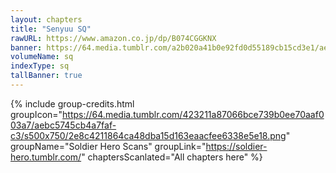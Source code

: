```yaml
---
layout: chapters
title: "Senyuu SQ"
rawURL: https://www.amazon.co.jp/dp/B074CGGKNX
banner: https://64.media.tumblr.com/a2b020a41b0e92fd0d55189cb15cd3e1/aebc5745cb4a7faf-a4/s1280x1920/46ce0e3c6b9c90ddcc1229446eb94b75355fb163.png
volumeName: sq
indexType: sq
tallBanner: true
---
```


{% include group-credits.html 
  groupIcon="https://64.media.tumblr.com/423211a87066bce739b0ee70aaf003a7/aebc5745cb4a7faf-c3/s500x750/2e8c4211864ca48dba15d163eaacfee6338e5e18.png"
  groupName="Soldier Hero Scans"
  groupLink="https://soldier-hero.tumblr.com/"
  chaptersScanlated="All chapters here"
%}
